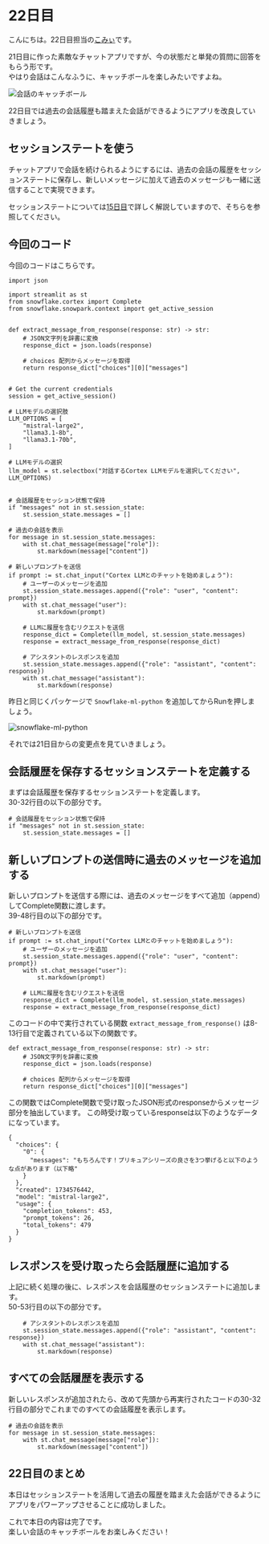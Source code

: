 # 22日目
こんにちは。22日目担当の[こみぃ](https://x.com/kommy_jp)です。

21日目に作った素敵なチャットアプリですが、今の状態だと単発の質問に回答をもらう形です。  
やはり会話はこんなふうに、キャッチボールを楽しみたいですよね。

![会話のキャッチボール](app/static/day22_02.png "会話のキャッチボール")

22日目では過去の会話履歴も踏まえた会話ができるようにアプリを改良していきましょう。

## セッションステートを使う
チャットアプリで会話を続けられるようにするには、過去の会話の履歴をセッションステートに保存し、新しいメッセージに加えて過去のメッセージも一緒に送信することで実現できます。

セッションステートについては[15日目](/?day=15)で詳しく解説していますので、そちらを参照してください。

## 今回のコード
今回のコードはこちらです。
```
import json

import streamlit as st
from snowflake.cortex import Complete
from snowflake.snowpark.context import get_active_session


def extract_message_from_response(response: str) -> str:
    # JSON文字列を辞書に変換
    response_dict = json.loads(response)
    
    # choices 配列からメッセージを取得
    return response_dict["choices"][0]["messages"]


# Get the current credentials
session = get_active_session()

# LLMモデルの選択肢
LLM_OPTIONS = [
    "mistral-large2",
    "llama3.1-8b",
    "llama3.1-70b",
]

# LLMモデルの選択
llm_model = st.selectbox("対話するCortex LLMモデルを選択してください", LLM_OPTIONS)


# 会話履歴をセッション状態で保持
if "messages" not in st.session_state:
    st.session_state.messages = []

# 過去の会話を表示
for message in st.session_state.messages:
    with st.chat_message(message["role"]):
        st.markdown(message["content"])

# 新しいプロンプトを送信
if prompt := st.chat_input("Cortex LLMとのチャットを始めましょう"):
    # ユーザーのメッセージを追加
    st.session_state.messages.append({"role": "user", "content": prompt})
    with st.chat_message("user"):
        st.markdown(prompt)

    # LLMに履歴を含むリクエストを送信
    response_dict = Complete(llm_model, st.session_state.messages)
    response = extract_message_from_response(response_dict)
    
    # アシスタントのレスポンスを追加
    st.session_state.messages.append({"role": "assistant", "content": response})
    with st.chat_message("assistant"):
        st.markdown(response)

```

昨日と同じくパッケージで `Snowflake-ml-python` を追加してからRunを押しましょう。

![snowflake-ml-python](app/static/day22_01.png "snowflake-ml-pythonを忘れずに追加")

それでは21日目からの変更点を見ていきましょう。

## 会話履歴を保存するセッションステートを定義する
まずは会話履歴を保存するセッションステートを定義します。  
30-32行目の以下の部分です。  
```
# 会話履歴をセッション状態で保持
if "messages" not in st.session_state:
    st.session_state.messages = []

```

## 新しいプロンプトの送信時に過去のメッセージを追加する
新しいプロンプトを送信する際には、過去のメッセージをすべて追加（append）してComplete関数に渡します。   
39-48行目の以下の部分です。
```
# 新しいプロンプトを送信
if prompt := st.chat_input("Cortex LLMとのチャットを始めましょう"):
    # ユーザーのメッセージを追加
    st.session_state.messages.append({"role": "user", "content": prompt})
    with st.chat_message("user"):
        st.markdown(prompt)

    # LLMに履歴を含むリクエストを送信
    response_dict = Complete(llm_model, st.session_state.messages)
    response = extract_message_from_response(response_dict)

```

このコードの中で実行されている関数 `extract_message_from_response()` は8-13行目で定義されている以下の関数です。
```
def extract_message_from_response(response: str) -> str:
    # JSON文字列を辞書に変換
    response_dict = json.loads(response)
    
    # choices 配列からメッセージを取得
    return response_dict["choices"][0]["messages"]
```
この関数ではComplete関数で受け取ったJSON形式のresponseからメッセージ部分を抽出しています。
この時受け取っているresponseは以下のようなデータになっています。

```
{
  "choices": {
    "0": {
      "messages": "もちろんです！プリキュアシリーズの良さを3つ挙げると以下のような点があります（以下略"
    }
  },
  "created": 1734576442,
  "model": "mistral-large2",
  "usage": {
    "completion_tokens": 453,
    "prompt_tokens": 26,
    "total_tokens": 479
  }
}
```

## レスポンスを受け取ったら会話履歴に追加する
上記に続く処理の後に、レスポンスを会話履歴のセッションステートに追加します。  
50-53行目の以下の部分です。
```
    # アシスタントのレスポンスを追加
    st.session_state.messages.append({"role": "assistant", "content": response})
    with st.chat_message("assistant"):
        st.markdown(response)
```

## すべての会話履歴を表示する
新しいレスポンスが追加されたら、改めて先頭から再実行されたコードの30-32行目の部分でこれまでのすべての会話履歴を表示します。
```
# 過去の会話を表示
for message in st.session_state.messages:
    with st.chat_message(message["role"]):
        st.markdown(message["content"])
```

## 22日目のまとめ
本日はセッションステートを活用して過去の履歴を踏まえた会話ができるようにアプリをパワーアップさせることに成功しました。

これで本日の内容は完了です。  
楽しい会話のキャッチボールをお楽しみください！